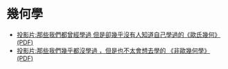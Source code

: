 # 幾何學

* [投影片:那些我們都曾經學過 但是卻幾乎沒有人知道自己學過的《歐氏幾何》(PDF)](https://cccbook.github.io/math4code/01-Overview/10minGeometryEuclid.pdf)
* [投影片:那些我們幾乎都沒學過 ，但是也不太會想去學的 《非歐幾何學》(PDF)](https://www.slideshare.net/ccckmit/ss-65353098)

